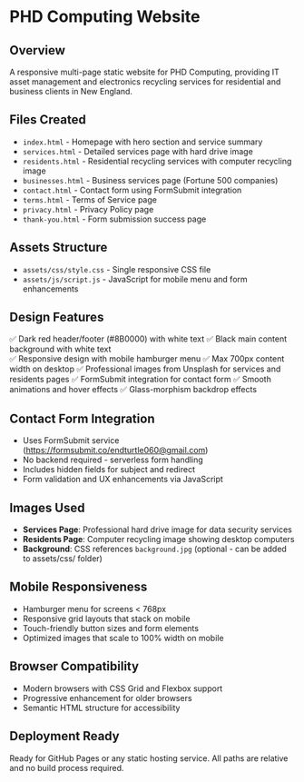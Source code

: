# PHD Computing Website

## Overview
A responsive multi-page static website for PHD Computing, providing IT asset management and electronics recycling services for residential and business clients in New England.

## Files Created
- `index.html` - Homepage with hero section and service summary
- `services.html` - Detailed services page with hard drive image
- `residents.html` - Residential recycling services with computer recycling image  
- `businesses.html` - Business services page (Fortune 500 companies)
- `contact.html` - Contact form using FormSubmit integration
- `terms.html` - Terms of Service page
- `privacy.html` - Privacy Policy page
- `thank-you.html` - Form submission success page

## Assets Structure
- `assets/css/style.css` - Single responsive CSS file
- `assets/js/script.js` - JavaScript for mobile menu and form enhancements

## Design Features
✅ Dark red header/footer (#8B0000) with white text
✅ Black main content background with white text  
✅ Responsive design with mobile hamburger menu
✅ Max 700px content width on desktop
✅ Professional images from Unsplash for services and residents pages
✅ FormSubmit integration for contact form
✅ Smooth animations and hover effects
✅ Glass-morphism backdrop effects

## Contact Form Integration
- Uses FormSubmit service (https://formsubmit.co/endturtle060@gmail.com)
- No backend required - serverless form handling
- Includes hidden fields for subject and redirect
- Form validation and UX enhancements via JavaScript

## Images Used
- **Services Page**: Professional hard drive image for data security services
- **Residents Page**: Computer recycling image showing desktop computers
- **Background**: CSS references `background.jpg` (optional - can be added to assets/css/ folder)

## Mobile Responsiveness
- Hamburger menu for screens < 768px
- Responsive grid layouts that stack on mobile
- Touch-friendly button sizes and form elements
- Optimized images that scale to 100% width on mobile

## Browser Compatibility
- Modern browsers with CSS Grid and Flexbox support
- Progressive enhancement for older browsers
- Semantic HTML structure for accessibility

## Deployment Ready
Ready for GitHub Pages or any static hosting service. All paths are relative and no build process required.